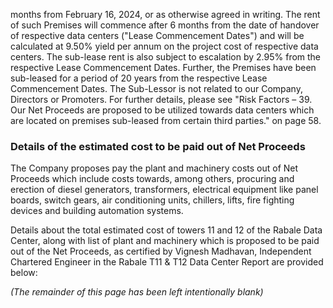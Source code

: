 months from February 16, 2024, or as otherwise agreed in writing. The rent of such Premises will commence after 6 months from the date of handover of respective data centers ("Lease Commencement Dates") and will be calculated at 9.50% yield per annum on the project cost of respective data centers. The sub-lease rent is also subject to escalation by 2.95% from the respective Lease Commencement Dates. Further, the Premises have been sub-leased for a period of 20 years from the respective Lease Commencement Dates. The Sub-Lessor is not related to our Company, Directors or Promoters. For further details, please see "Risk Factors – 39. Our Net Proceeds are proposed to be utilized towards data centers which are located on premises sub-leased from certain third parties." on page 58.

### Details of the estimated cost to be paid out of Net Proceeds

The Company proposes pay the plant and machinery costs out of Net Proceeds which include costs towards, among others, procuring and erection of diesel generators, transformers, electrical equipment like panel boards, switch gears, air conditioning units, chillers, lifts, fire fighting devices and building automation systems.

Details about the total estimated cost of towers 11 and 12 of the Rabale Data Center, along with list of plant and machinery which is proposed to be paid out of the Net Proceeds, as certified by Vignesh Madhavan, Independent Chartered Engineer in the Rabale T11 & T12 Data Center Report are provided below:

*(The remainder of this page has been left intentionally blank)*